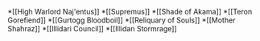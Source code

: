 *[[High Warlord Naj'entus]]
*[[Supremus]]
*[[Shade of Akama]]
*[[Teron Gorefiend]]
*[[Gurtogg Bloodboil]]
*[[Reliquary of Souls]]
*[[Mother Shahraz]]
*[[Illidari Council]]
*[[Illidan Stormrage]]